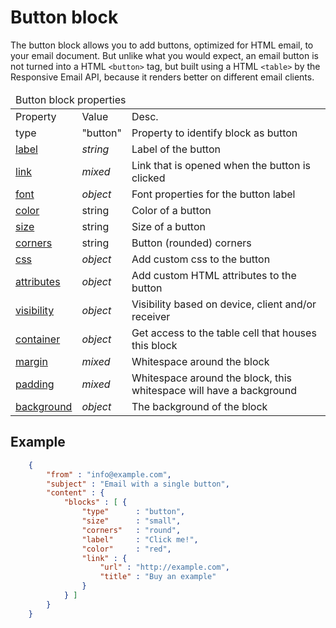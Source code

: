 # Button block

The button block allows you to add buttons, optimized for HTML email,
to your email document. But unlike what you would expect, an email
button is not turned into a HTML ```<button>``` tag, but built using
a HTML ```<table>``` by the Responsive Email API, because it renders
better on different email clients.

<table class="info">
    <thead>
        <tr>
            <td colspan="3">Button block properties</td>
        </tr>
    </thead>
    <tbody>
        <tr class="thead">
            <td>Property</td>
            <td>Value</td>
            <td>Desc.</td>
        </tr>
        <tr>
            <td>type</td>
            <td>"button"</td>
            <td>Property to identify block as button</td>
        </tr>
        <tr>
            <td><a href="/support/json/property-button-label">label</a></td>
            <td><em>string</em></td>
            <td>Label of the button</td>
        </tr>
        <tr>
            <td><a href="/support/json/property-link">link</a></td>
            <td><em>mixed</em></td>
            <td>Link that is opened when the button is clicked</td>
        </tr>
        <tr>
            <td><a href="/support/json/property-font">font</a></td>
            <td><em>object</em></td>
            <td>Font properties for the button label</td>
        </tr>
        <tr>
            <td><a href="/support/json/property-button-color">color</a></td>
            <td>string</td>
            <td>Color of a button</td>
        </tr>
        <tr>
            <td><a href="/support/json/property-button-size">size</a></td>
            <td>string</td>
            <td>Size of a button</td>
        </tr>
        <tr>
            <td><a href="/support/json/property-button-corners">corners</a></td>
            <td>string</td>
            <td>Button (rounded) corners</td>
        </tr>
        <tr>
            <td><a href="/support/json/property-css">css</a></td>
            <td><em>object</em></td>
            <td>Add custom css to the button</td>
        </tr>
        <tr>
            <td><a href="/support/json/property-attributes">attributes</a></td>
            <td><em>object</em></td>
            <td>Add custom HTML attributes to the button</td>
        </tr>
        <tr>
            <td><a href="/support/json/property-visibility">visibility</a></td>
            <td><em>object</em></td>
            <td>Visibility based on device, client and/or receiver</td>
        </tr>
        <tr>
            <td><a href="/support/json/property-container">container</a></td>
            <td><em>object</em></td>
            <td>Get access to the table cell that houses this block</td>
        </tr>
        <tr>
            <td><a href="/support/json/property-margin">margin</a></td>
            <td><em>mixed</em></td>
            <td>Whitespace around the block</td>
        </tr>
        <tr>
            <td><a href="/support/json/property-padding">padding</a></td>
            <td><em>mixed</em></td>
            <td>Whitespace around the block, this whitespace will have a background</td>
        </tr>
        <tr>
            <td><a href="/support/json/property-background">background</a></td>
            <td><em>object</em></td>
            <td>The background of the block</td>
        </tr>
    </tbody>
</table>

## Example


````json
    {
        "from" : "info@example.com",
        "subject" : "Email with a single button",
        "content" : {
            "blocks" : [ {
                "type"      : "button",
                "size"      : "small",
                "corners"   : "round",
                "label"     : "Click me!",
                "color"     : "red",
                "link" : {
                    "url" : "http://example.com",
                    "title" : "Buy an example"
                }
            } ]
        }
    }
````
